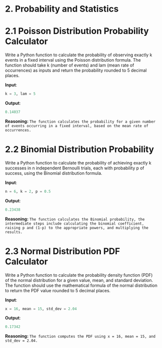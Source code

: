 # 2. Probability and Statistics

# 2.1 Poisson Distribution Probability Calculator
Write a Python function to calculate the probability of observing exactly k events in a fixed interval using the Poisson distribution formula. The function should take k (number of events) and lam (mean rate of occurrences) as inputs and return the probability rounded to 5 decimal places.

**Input**:
```python
k = 3, lam = 5
```

**Output**:
```python
0.14037
```

**Reasoning:**
```The function calculates the probability for a given number of events occurring in a fixed interval, based on the mean rate of occurrences.``` 

# 2.2 Binomial Distribution Probability
Write a Python function to calculate the probability of achieving exactly k successes in n independent Bernoulli trials, each with probability p of success, using the Binomial distribution formula.

**Input**:
```python
n = 6, k = 2, p = 0.5
```

**Output**:
```python
0.23438
```

**Reasoning:**
```The function calculates the Binomial probability, the intermediate steps include calculating the binomial coefficient, raising p and (1-p) to the appropriate powers, and multiplying the results.``` 

# 2.3 Normal Distribution PDF Calculator
Write a Python function to calculate the probability density function (PDF) of the normal distribution for a given value, mean, and standard deviation. The function should use the mathematical formula of the normal distribution to return the PDF value rounded to 5 decimal places. 

**Input**:
```python
x = 16, mean = 15, std_dev = 2.04
```

**Output**:
```python
0.17342
```

**Reasoning:**
```The function computes the PDF using x = 16, mean = 15, and std_dev = 2.04.``` 